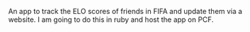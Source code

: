 An app to track the ELO scores of friends in FIFA and update them via a website. I am going to do this in ruby and host the app on PCF.

